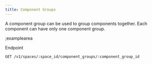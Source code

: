 ```yaml
---
title: Component Groups
---
```


A component group can be used to group components together. Each component can have only one component group.

;examplearea

Endpoint

```bash
GET /v1/spaces/:space_id/component_groups/:component_group_id
```
